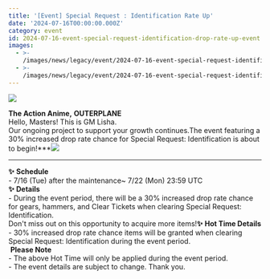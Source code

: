 ```yaml
---
title: '[Event] Special Request : Identification Rate Up'
date: '2024-07-16T00:00:00.000Z'
category: event
id: 2024-07-16-event-special-request-identification-drop-rate-up-event
images:
  - >-
    /images/news/legacy/event/2024-07-16-event-special-request-identification-drop-rate-up-event/401bbcdb4bb54798b439298b118e1307.webp
  - >-
    /images/news/legacy/event/2024-07-16-event-special-request-identification-drop-rate-up-event/3d6f3a50ac444bd295b06a5e42211e60.webp
---
```


![](/images/news/legacy/event/2024-07-16-event-special-request-identification-drop-rate-up-event/401bbcdb4bb54798b439298b118e1307.webp)  

**The Action Anime,** **OUTERPLANE**  
Hello, Masters! This is GM Lisha.  
Our ongoing project to support your growth continues.The event featuring a 30% increased drop rate chance for Special Request: Identification is about to begin!***![](/images/news/legacy/event/2024-07-16-event-special-request-identification-drop-rate-up-event/3d6f3a50ac444bd295b06a5e42211e60.webp)  
***  
**✨** **Schedule**  
\- 7/16 (Tue) after the maintenance~ 7/22 (Mon) 23:59 UTC  
**✨** **Details**  
\- During the event period, there will be a 30% increased drop rate chance for gears, hammers, and Clear Tickets when clearing Special Request: Identification.  
Don't miss out on this opportunity to acquire more items!**✨** **Hot Time Details**  
\- 30% increased drop rate chance items will be granted when clearing Special Request: Identification during the event period.  
 **Please Note**  
\- The above Hot Time will only be applied during the event period.  
\- The event details are subject to change. Thank you.
